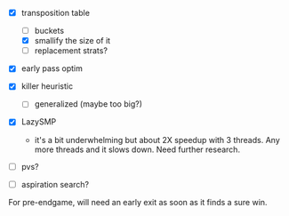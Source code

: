 - [x] transposition table
    - [ ] buckets
    - [x] smallify the size of it
    - [ ] replacement strats?
- [x] early pass optim
- [x] killer heuristic
    - [ ] generalized (maybe too big?)
- [x] LazySMP 
    - it's a bit underwhelming but about 2X speedup with 3 threads. Any more threads and it slows down. Need further research.
- [ ] pvs?
- [ ] aspiration search?


For pre-endgame, will need an early exit as soon as it finds a sure win.
